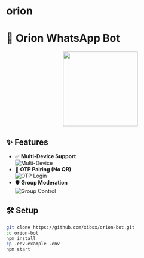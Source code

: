 # orion
# 🚀 Orion WhatsApp Bot

<div align="center">
  <img src="https://media.giphy.com/media/v1.Y2lkPTc5MGI3NjExcDl6dWJtY2R4dW5zY2NqNnRlY3B5eWQ1a2J6eWZ1bGZ1Z3B6YSZlcD12MV9pbnRlcm5hbF9naWZfYnlfaWQmY3Q9Zw/26tn33aiTi1jkl6H6/giphy.gif" width="200">
</div>

## ✨ Features
- ✅ **Multi-Device Support**  
  ![Multi-Device](https://media.giphy.com/media/3o7TKsQ8UQ1h6RvZKM/giphy.gif)
- 🔑 **OTP Pairing (No QR)**  
  ![OTP Login](https://media.giphy.com/media/Ln2dAW9oycjgmTpjX9/giphy.gif)
- 🛡️ **Group Moderation**  
  ![Group Control](https://media.giphy.com/media/3o7TKr7e5gYpOQ5Y9W/giphy.gif)

## 🛠️ Setup
```bash
git clone https://github.com/xibsx/orion-bot.git
cd orion-bot
npm install
cp .env.example .env
npm start
